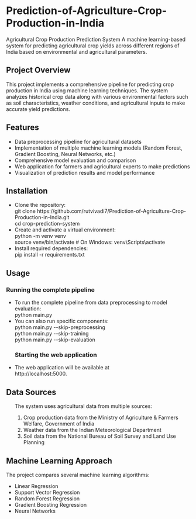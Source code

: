 # Prediction-of-Agriculture-Crop-Production-in-India
<!DOCTYPE html>
<html lang="en">
<head>
    <meta charset="UTF-8">
    <meta name="viewport" content="width=device-width, initial-scale=1.0">
</head>
<body>
Agricultural Crop Production Prediction System
A machine learning-based system for predicting agricultural crop yields across different regions of India based on environmental and agricultural parameters.
<h2>Project Overview</h2>
This project implements a comprehensive pipeline for predicting crop production in India using machine learning techniques. The system analyzes historical crop data along with various environmental factors such as soil characteristics, weather conditions, and agricultural inputs to make accurate yield predictions.
<h2>Features</h2>
<ul>
    <li>Data preprocessing pipeline for agricultural datasets</li>
    <li>Implementation of multiple machine learning models (Random Forest, Gradient Boosting, Neural Networks, etc.)</li>
    <li>Comprehensive model evaluation and comparison</li>
    <li>Web application for farmers and agricultural experts to make predictions</li>
    <li>Visualization of prediction results and model performance</li>
</ul>
<h2>Installation</h2>
<ul>
    <li>Clone the repository:<br>
git clone https://github.com/rutvivadi7/Prediction-of-Agriculture-Crop-Production-in-India.git<br>
cd crop-prediction-system
</li>
    <li>Create and activate a virtual environment:<br>
python -m venv venv<br>
source venv/bin/activate      # On Windows: venv\Scripts\activate</li>
    <li>Install required dependencies:<br>
pip install -r requirements.txt</li>
</ul>
<h2>Usage</h2>
<h3>Running the complete pipeline</h3>
<ul>
    <li>
      To run the complete pipeline from data preprocessing to model evaluation:<br>
      python main.py</li>
    <li>You can also run specific components:<br>
        python main.py --skip-preprocessing<br>
        python main.py --skip-training   <br>
        python main.py --skip-evaluation </li>
    <h3>Starting the web application</h3>
  <li>The web application will be available at <br> http://localhost:5000.</li>
  
</ul>
<h2>Data Sources</h2>
<ul>
  The system uses agricultural data from multiple sources:
<ol>
    <li>Crop production data from the Ministry of Agriculture & Farmers Welfare, Government of India</li>
    <li>Weather data from the Indian Meteorological Department</li>
    <li>Soil data from the National Bureau of Soil Survey and Land Use Planning</li>
</ol>
</ul>
<h2>Machine Learning Approach</h2>
<p>The project compares several machine learning algorithms:</p>
<ul>
    <li>Linear Regression</li>
    <li>Support Vector Regression</li>
    <li>Random Forest Regression</li>
    <li>Gradient Boosting Regression</li>
    <li>Neural Networks</li>
</ul>
</body>
</html>
